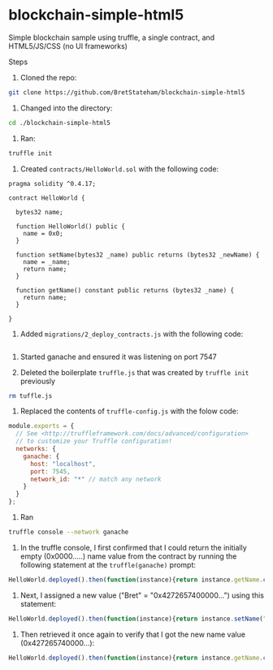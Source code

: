 # blockchain-simple-html5
Simple blockchain sample using truffle, a single contract, and HTML5/JS/CSS (no UI frameworks)

Steps

1. Cloned the repo:

  ```bash
  git clone https://github.com/BretStateham/blockchain-simple-html5
  ```

1. Changed into the directory:

  ```bash
  cd ./blockchain-simple-html5
  ```

1. Ran:

  ```bash
  truffle init
  ```

1. Created `contracts/HelloWorld.sol` with the following code:

  ```text
  pragma solidity ^0.4.17;

  contract HelloWorld {

    bytes32 name;

    function HelloWorld() public {
      name = 0x0;
    }

    function setName(bytes32 _name) public returns (bytes32 _newName) {
      name = _name;
      return name;
    }

    function getName() constant public returns (bytes32 _name) {
      return name;
    }

  }
  ```

1. Added `migrations/2_deploy_contracts.js` with the following code:

  ```js
  ```

1. Started ganache and ensured it was listening on port 7547

1. Deleted the boilerplate `truffle.js` that was created by `truffle init` previously

  ```bash
  rm tuffle.js
  ```

1. Replaced the contents of `truffle-config.js` with the folow code:

  ```js
  module.exports = {
    // See <http://truffleframework.com/docs/advanced/configuration>
    // to customize your Truffle configuration!
    networks: {
      ganache: {
        host: "localhost",
        port: 7545,
        network_id: "*" // match any network
      }
    }
  };
  ```

1. Ran

  ```bash
  truffle console --network ganache
  ```

1. In the truffle console, I first confirmed that I could return the initially empty (0x0000.....) name value from the contract by running the following statement at the `truffle(ganache)` prompt:

  ```js
  HelloWorld.deployed().then(function(instance){return instance.getName.call();}).then(function(value){ return value});
  ```

1. Next, I assigned a new value ("Bret" = "0x4272657400000...") using this statement:

  ```js
  HelloWorld.deployed().then(function(instance){return instance.setName("Bret");});
  ```

1. Then retrieved it once again to verify that I got the new name value (0x427265740000...):

  ```js
  HelloWorld.deployed().then(function(instance){return instance.getName.call();}).then(function(value){ return value});
  ```